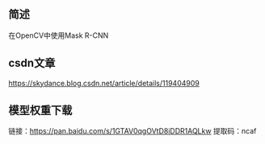 ## 简述
在OpenCV中使用Mask R-CNN

## csdn文章
https://skydance.blog.csdn.net/article/details/119404909


## 模型权重下载
链接：https://pan.baidu.com/s/1GTAV0qgOVtD8iDDR1AQLkw 
提取码：ncaf